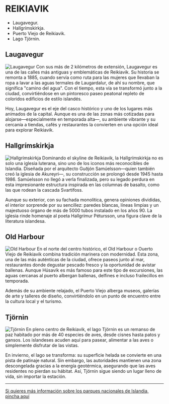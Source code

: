 # REIKIAVIK
- Laugavegur.
- Hallgrímskirkja.
- Puerto Viejo de Reikiavik.
- Lago Tjörnin.

## Laugavegur
![Laugavegur](https://www.cualquierdestino.com/wp-content/uploads/2023/08/REIKIAVIK-ISLANDIA-7-jpg.webp)
Con sus más de 2 kilómetros de extensión, Laugavegur es una de las calles más antiguas y emblemáticas de Reikiavik. Su historia se remonta a 1885, cuando servía como ruta para las mujeres que llevaban la ropa a lavar a las aguas termales de Laugardalur, de ahí su nombre, que significa "camino del agua". Con el tiempo, esta vía se transformó junto a la ciudad, convirtiéndose en un pintoresco paseo peatonal repleto de coloridos edificios de estilo islandés.

Hoy, Laugavegur es el eje del casco histórico y uno de los lugares más animados de la capital. Aunque es una de las zonas más cotizadas para alojarse—especialmente en temporada alta—, su ambiente vibrante y su cercanía a tiendas, cafés y restaurantes la convierten en una opción ideal para explorar Reikiavik.

## Hallgrímskirkja
![Hallgrímskirkja](https://media.traveler.es/photos/62c3ecbfe55a38b5d17bb6e5/master/w_1600,c_limit/RDBJAC.jpg)
Dominando el skyline de Reikiavik, la Hallgrímskirkja no es solo una iglesia luterana, sino uno de los iconos más reconocibles de Islandia. Diseñada por el arquitecto Guðjón Samúelsson—quien también creó la iglesia de Akureyri—, su construcción se prolongó desde 1945 hasta 1986. Samúelsson no llegó a verla finalizada, pero su legado perdura en esta impresionante estructura inspirada en las columnas de basalto, como las que rodean la cascada Svartifoss.

Aunque su exterior, con su fachada monolítica, genera opiniones divididas, el interior sorprende por su sencillez: paredes blancas, líneas limpias y un majestuoso órgano de más de 5000 tubos instalado en los años 90. La iglesia rinde homenaje al poeta Hallgrímur Pétursson, una figura clave de la literatura islandesa.

## Old Harbour
![Old Harbour](https://www.cualquierdestino.com/wp-content/uploads/2023/08/REIKIVIAK-PUERTO-VIEJO-2-jpg.webp)
En el norte del centro histórico, el Old Harbour o Ouerto Viejo de Reikiavik combina tradición marinera con modernidad. Esta zona, una de las más auténticas de la ciudad, ofrece paseos junto al mar, restaurantes donde degustar pescado fresco y la oportunidad de avistar ballenas. Aunque Húsavík es más famoso para este tipo de excursiones, las aguas cercanas al puerto albergan ballenas, delfines e incluso frailecillos en temporada.

Además de su ambiente relajado, el Puerto Viejo alberga museos, galerías de arte y talleres de diseño, convirtiéndolo en un punto de encuentro entre la cultura local y el turismo. 

## Tjörnin
![Tjörnin](https://media.traveler.es/photos/62c3edf7d4e45a51976cc32a/master/w_1600,c_limit/WWPTA7.jpg)
En pleno centro de Reikiavik, el lago Tjörnin es un remanso de paz habitado por más de 40 especies de aves, desde cisnes hasta patos y gansos. Los islandeses acuden aquí para pasear, alimentar a las aves o simplemente disfrutar de las vistas.

En invierno, el lago se transforma: su superficie helada se convierte en una pista de patinaje natural. Sin embargo, las autoridades mantienen una zona descongelada gracias a la energía geotérmica, asegurando que las aves residentes no pierdan su hábitat. Así, Tjörnin sigue siendo un lugar lleno de vida, sin importar la estación.

------

[Si quieres más información sobre los parques nacionales de Islandia, pincha aquí](https://www.islandia.com/reikiavik)
